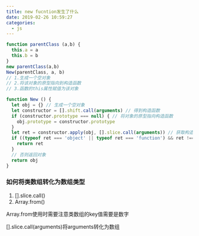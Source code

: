 ```yaml
---
title: new fucntion发生了什么
date: 2019-02-26 10:59:27
categories: 
  - js
---
```

```javascript
function parentClass (a,b) {
  this.a = a
  this.b = b
}
new parentClass(a,b)
New(parentClass, a, b)
// 1.生成一个空对象
// 2.将该对象的原型指向到构造函数
// 3.函数的this属性赋值为该对象

function New () {
  let obj = {} // 生成一个空对象
  let constructor = [].shift.call(arguments) // 得到构造函数
  if (constructor.prototype === null) { // 将对象的原型指向构造函数
    obj.prototype = constructor.prototype
  }
  let ret = constructor.apply(obj, [].slice.call(arguments)) // 获取构造函数的返回值 
  if ((typeof ret === 'object' || typeof ret === 'function') && ret !== null) { // 如果构造函数有返回值,且返回值为object,function类型的话,且不等于null,则返回构造函数的返回值
    return ret
  }
  // 否则返回对象
  return obj
}
```
### 如何将类数组转化为数组类型
1. [].slice.call()
2. Array.from()

Array.from使用时需要注意类数组的key值需要是数字

[].slice.call(arguments)将arguments转化为数组